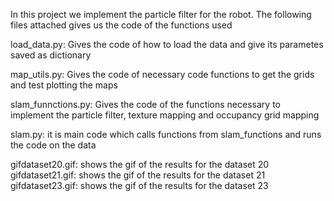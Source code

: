 
In this project we implement the particle filter for the robot. The following files attached gives us the code of the functions used 

load_data.py: Gives the code of how to load the data and give its parametes saved as dictionary 

map_utils.py: Gives the code of necessary code functions to get the grids and test plotting the maps

slam_funnctions.py: Gives the code of the functions necessary to implement the particle filter, texture mapping and occupancy grid mapping

slam.py: it is main code which calls functions from slam_functions and runs the code on the data

gifdataset20.gif:  shows the gif of the results for the dataset 20 
gifdataset21.gif: shows the gif of the results for the dataset 21
gifdataset23.gif: shows the gif of the results for the dataset 23
